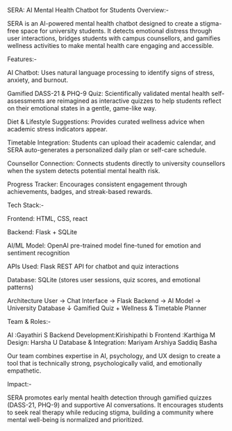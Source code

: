  SERA: AI Mental Health Chatbot for Students
 Overview:-

SERA is an AI-powered mental health chatbot designed to create a stigma-free space for university students. It detects emotional distress through user interactions, bridges students with campus counsellors, and gamifies wellness activities to make mental health care engaging and accessible.

Features:-

AI Chatbot: Uses natural language processing to identify signs of stress, anxiety, and burnout.

Gamified DASS-21 & PHQ-9 Quiz: Scientifically validated mental health self-assessments are reimagined as interactive quizzes to help students reflect on their emotional states in a gentle, game-like way.

Diet & Lifestyle Suggestions: Provides curated wellness advice when academic stress indicators appear.

Timetable Integration: Students can upload their academic calendar, and SERA auto-generates a personalized daily plan or self-care schedule.

Counsellor Connection: Connects students directly to university counsellors when the system detects potential mental health risk.

Progress Tracker: Encourages consistent engagement through achievements, badges, and streak-based rewards.

Tech Stack:-

Frontend: HTML, CSS, react

Backend: Flask + SQLite

AI/ML Model: OpenAI pre-trained model fine-tuned for emotion and sentiment recognition

APIs Used: Flask REST API for chatbot and quiz interactions

Database: SQLite (stores user sessions, quiz scores, and emotional patterns)

Architecture
User → Chat Interface → Flask Backend → AI Model → University Database
                                   ↓
                     Gamified Quiz + Wellness & Timetable Planner

Team & Roles:-

AI :Gayathiri S
Backend Development:Kirishipathi b
Frontend :Karthiga M
Design: Harsha U
Database & Integration: Mariyam Arshiya Saddiq Basha



Our team combines expertise in AI, psychology, and UX design to create a tool that is technically strong, psychologically valid, and emotionally empathetic.

 Impact:-

SERA promotes early mental health detection through gamified quizzes (DASS-21, PHQ-9) and supportive AI conversations. It encourages students to seek real therapy while reducing stigma, building a community where mental well-being is normalized and prioritized.

